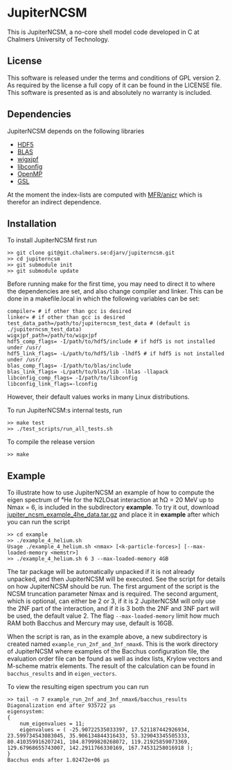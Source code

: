 # JupiterNCSM
This is JupiterNCSM, a no-core shell model code developed in C at Chalmers
University of Technology. 

## License

This software is released under the terms and conditions of GPL version 2.
As required by the license a full copy of it can be found in the LICENSE file.
This software is presented as is and absolutely no warranty is included.

## Dependencies

JupiterNCSM depends on the following libraries 
- [HDF5](https://www.hdfgroup.org/solutions/hdf5/)
- [BLAS](http://www.netlib.org/blas/)
- [wigxjpf](http://fy.chalmers.se/subatom/wigxjpf/)
- [libconfig](https://hyperrealm.github.io/libconfig/)
- [OpenMP](https://www.openmp.org/)
- [GSL](https://www.gnu.org/software/gsl/)

At the moment the index-lists are computed with [MFR/anicr](https://unknownlink.nonexistent.se)
which is therefor an indirect dependence.

## Installation

To install JupiterNCSM first run
```
>> git clone git@git.chalmers.se:djarv/jupiterncsm.git
>> cd jupiterncsm
>> git submodule init
>> git submodule update
```

Before running make for the first time, you may need to direct it to where 
the dependencies are set, and also change compiler and linker. This can be done
in a makefile.local in which the following variables can be set:

``` makefile.local
compiler= # if other than gcc is desired
linker= # if other than gcc is desired
test_data_path=/path/to/jupiterncsm_test_data # (default is ./jupiterncsm_test_data)
wigxjpf_path=/path/to/wigxjpf
hdf5_comp_flags= -I/path/to/hdf5/include # if hdf5 is not installed under /usr/
hdf5_link_flags= -L/path/to/hdf5/lib -lhdf5 # if hdf5 is not installed under /usr/ 
blas_comp_flags= -I/path/to/blas/include
blas_link_flags= -L/path/to/blas/lib -lblas -llapack
libconfig_comp_flags= -I/path/to/libconfig
libconfig_link_flags=-lconfig
```

However, their default values works in many Linux distributions.

To run JupiterNCSM:s internal tests, run 
```
>> make test
>> ./test_scripts/run_all_tests.sh
```

To compile the release version
```
>> make
```

## Example

To illustrate how to use JupiterNCSM an example of how to compute the 
eigen spectrum of ⁴He for the N2LOsat interaction at ħΩ = 20 MeV up to Nmax = 6, 
is included in the subdirectory **example**. To try it out, download 
[jupiter_ncsm_example_4he_data.tar.gz](https://unknownlink.nonexistent.se) 
and place it in **example** after which you can run the  script
```
>> cd example
>> ./example_4_helium.sh
Usage ./example_4_helium.sh <nmax> [<k-particle-forces>] [--max-loaded-memory <memstr>]
>> ./example_4_helium.sh 6 3 --max-loaded-memory 4GB
```
The tar package will be automatically unpacked if it is not already unpacked,
and then JupiterNCSM will be executed. See the script for details on how 
JupiterNCSM should be run.
The first argument of the script is the NCSM truncation parameter Nmax and is
required. The second argument, which is optional, can either be 2 or 3, if
it is 2 JupiterNCSM will only use the 2NF part of the interaction, and if it
is 3 both the 2NF and 3NF part will be used, the default value 2. The flag 
`--max-loaded-memory` limit how much RAM both Bacchus and Mercury may use,
default is 16GB.

When the script is ran, as in the example above, a new subdirectory is created 
named `example_run_2nf_and_3nf_nmax6`. This is the work directory of JupiterNCSM
where examples of the Bacchus configuration file, the evaluation order file can
be found as well as index lists, Krylow vectors and M-scheme matrix elements. 
The result of the calculation can be found in `bacchus_results` and in 
`eigen_vectors`. 

To view the resulting eigen spectrum you can run
```
>> tail -n 7 example_run_2nf_and_3nf_nmax6/bacchus_results
Diagonalization end after 935722 µs
eigensystem:
{
	num_eigenvalues = 11;
	eigenvalues = ( -25.90722535033397, 17.521187442926934, 23.599734543083045, 35.906134844316433, 53.329043345505333, 80.410359916207241, 104.87999820268072, 119.21925859073369, 129.67968655743007, 142.2911766330169, 167.74531258016918 );
}
Bacchus ends after 1.02472e+06 µs
```
